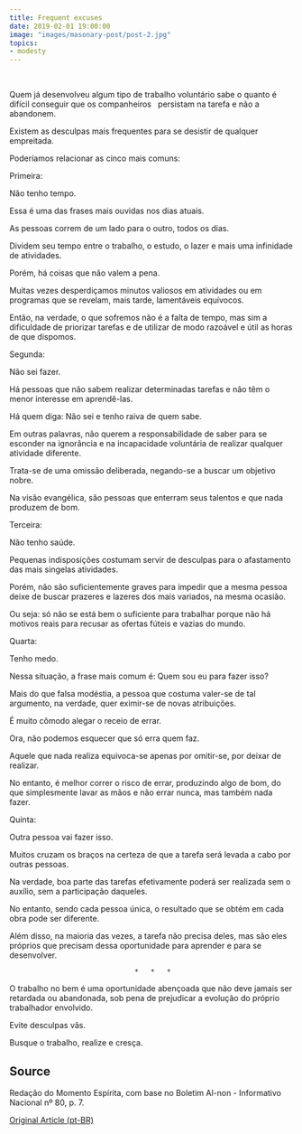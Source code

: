 ```yaml
---
title: Frequent excuses
date: 2019-02-01 19:00:00
image: "images/masonary-post/post-2.jpg"
topics: 
- modesty
---
```

 

Quem já desenvolveu algum tipo de trabalho voluntário sabe o quanto é difícil
conseguir que os companheiros   persistam na tarefa e não a abandonem.

Existem as desculpas mais frequentes para se desistir de qualquer empreitada.

Poderíamos relacionar as cinco mais comuns:

Primeira:

Não tenho tempo.

Essa é uma das frases mais ouvidas nos dias atuais.

As pessoas correm de um lado para o outro, todos os dias.

Dividem seu tempo entre o trabalho, o estudo, o lazer e mais uma infinidade de
atividades.

Porém, há coisas que não valem a pena.

Muitas vezes desperdiçamos minutos valiosos em atividades ou em programas que
se revelam, mais tarde, lamentáveis equívocos.

Então, na verdade, o que sofremos não é a falta de tempo, mas sim a dificuldade
de priorizar tarefas e de utilizar de modo razoável e útil as horas de que
dispomos.

Segunda:

Não sei fazer.

Há pessoas que não sabem realizar determinadas tarefas e não têm o menor
interesse em aprendê-las.

Há quem diga: Não sei e tenho raiva de quem sabe.

Em outras palavras, não querem a responsabilidade de saber para se esconder na
ignorância e na incapacidade voluntária de realizar qualquer atividade
diferente.

Trata-se de uma omissão deliberada, negando-se a buscar um objetivo nobre.

Na visão evangélica, são pessoas que enterram seus talentos e que nada produzem
de bom.

Terceira:

Não tenho saúde.

Pequenas indisposições costumam servir de desculpas para o afastamento das mais
singelas atividades.

Porém, não são suficientemente graves para impedir que a mesma pessoa deixe de
buscar prazeres e lazeres dos mais variados, na mesma ocasião.

Ou seja: só não se está bem o suficiente para trabalhar porque não há motivos
reais para recusar as ofertas fúteis e vazias do mundo.

Quarta:

Tenho medo.

Nessa situação, a frase mais comum é: Quem sou eu para fazer isso?

Mais do que falsa modéstia, a pessoa que costuma valer-se de tal argumento, na
verdade, quer eximir-se de novas atribuições.

É muito cômodo alegar o receio de errar.

Ora, não podemos esquecer que só erra quem faz.

Aquele que nada realiza equivoca-se apenas por omitir-se, por deixar de
realizar.

No entanto, é melhor correr o risco de errar, produzindo algo de bom, do que
simplesmente lavar as mãos e não errar nunca, mas também nada fazer.

Quinta:

Outra pessoa vai fazer isso.

Muitos cruzam os braços na certeza de que a tarefa será levada a cabo por
outras pessoas.

Na verdade, boa parte das tarefas efetivamente poderá ser realizada sem o
auxílio, sem a participação daqueles.

No entanto, sendo cada pessoa única, o resultado que se obtém em cada obra pode
ser diferente.

Além disso, na maioria das vezes, a tarefa não precisa deles, mas são eles
próprios que precisam dessa oportunidade para aprender e para se  desenvolver.

                                   *   *   *

O trabalho no bem é uma oportunidade abençoada que não deve jamais ser
retardada ou abandonada, sob pena de prejudicar a evolução do próprio
trabalhador envolvido.

Evite desculpas vãs.

Busque o trabalho, realize e cresça.

## Source
Redação do Momento Espírita, com base no Boletim Al-non - Informativo Nacional
nº 80, p. 7.

[Original Article (pt-BR)](http://momento.com.br/pt/ler_texto.php?id=1055)
